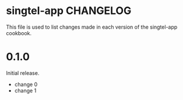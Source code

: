 # singtel-app CHANGELOG

This file is used to list changes made in each version of the singtel-app cookbook.

# 0.1.0

Initial release.

- change 0
- change 1


